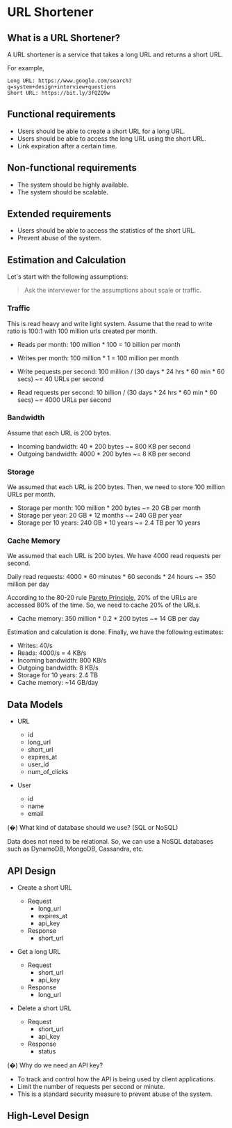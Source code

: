 # URL Shortener

## What is a URL Shortener?

A URL shortener is a service that takes a long URL and returns a short URL. 

For example,

```
Long URL: https://www.google.com/search?q=system+design+interview+questions
Short URL: https://bit.ly/3fQZQ9w
```

## Functional requirements

* Users should be able to create a short URL for a long URL.
* Users should be able to access the long URL using the short URL.
* Link expiration after a certain time.

## Non-functional requirements

* The system should be highly available.
* The system should be scalable.

## Extended requirements

* Users should be able to access the statistics of the short URL.
* Prevent abuse of the system.

## Estimation and Calculation

Let's start with the following assumptions:

> Ask the interviewer for the assumptions about scale or traffic.

### Traffic

This is read heavy and write light system. Assume that the read to write ratio is 100:1 with 100 million urls 
created per month.

* Reads per month: 100 million * 100 = 10 billion per month
* Writes per month: 100 million * 1 = 100 million per month

* Write pequests per second: 100 million / (30 days * 24 hrs * 60 min * 60 secs) ~= 40 URLs per second
* Read requests per second: 10 billion / (30 days * 24 hrs * 60 min * 60 secs) ~= 4000 URLs per second

### Bandwidth

Assume that each URL is 200 bytes.

* Incoming bandwidth: 40 * 200 bytes ~= 800 KB per second
* Outgoing bandwidth: 4000 * 200 bytes ~= 8 KB per second

### Storage

We assumed that each URL is 200 bytes. Then, we need to store 100 million URLs per month.

* Storage per month: 100 million * 200 bytes ~= 20 GB per month
* Storage per year: 20 GB * 12 months ~= 240 GB per year
* Storage per 10 years: 240 GB * 10 years ~= 2.4 TB per 10 years

### Cache Memory

We assumed that each URL is 200 bytes. We have 4000 read requests per second.

Daily read requests: 4000 * 60 minutes * 60 seconds * 24 hours ~= 350 million per day

According to the 80-20 rule [Pareto Principle](https://en.wikipedia.org/wiki/Pareto_principle), 20% of the URLs are accessed 80% of the time. 
So, we need to cache 20% of the URLs.

* Cache memory: 350 million * 0.2 * 200 bytes ~= 14 GB per day

Estimation and calculation is done. Finally, we have the following estimates:

- Writes: 40/s
- Reads: 4000/s = 4 KB/s
- Incoming bandwidth: 800 KB/s
- Outgoing bandwidth: 8 KB/s
- Storage for 10 years: 2.4 TB
- Cache memory: ~14 GB/day

## Data Models

* URL
    * id
    * long_url
    * short_url
    * expires_at
    * user_id
    * num_of_clicks

* User
    * id
    * name
    * email

(�) What kind of database should we use? (SQL or NoSQL)

Data does not need to be relational. So, we can use a NoSQL databases such as DynamoDB, MongoDB, Cassandra, etc.

## API Design

* Create a short URL
    * Request
        * long_url
        * expires_at
        * api_key
    * Response
        * short_url

* Get a long URL
    * Request
        * short_url
        * api_key
    * Response
        * long_url

* Delete a short URL
    * Request
        * short_url
        * api_key
    * Response
        * status

(�) Why do we need an API key?

* To track and control how the API is being used by client applications.
* Limit the number of requests per second or minute.
* This is a standard security measure to prevent abuse of the system.

## High-Level Design







